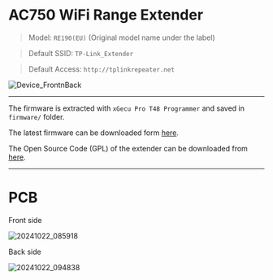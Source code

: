 # AC750 WiFi Range Extender

  
  > Model: ```RE190(EU)``` (Original model name under the label)
  
  > Default SSID: ```TP-Link_Extender```
  
  > Default Access: ```http://tplinkrepeater.net```

![Device_FrontnBack](https://github.com/user-attachments/assets/515bae4c-450b-414c-a934-07ce751767a9)

---


The firmware is extracted with ```xGecu Pro T48 Programmer``` and saved in ```firmware/``` folder.

The latest firmware can be downloaded form [here](https://www.tp-link.com/nl/support/download/re190/#Firmware).

The Open Source Code (GPL) of the extender can be downloaded from [here](https://static.tp-link.com/resources/gpl/re190v4_gplcode.tar.gz).

---



# PCB
Front side

![20241022_085918](https://github.com/user-attachments/assets/a8895782-e92e-498c-a53d-b7bfde463bf6)

Back side

![20241022_094838](https://github.com/user-attachments/assets/16ee4e72-2107-4ef1-995e-08c20d4c40e1)






